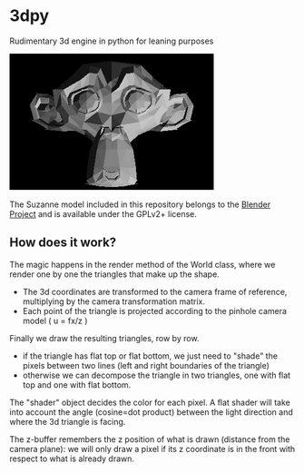 # 3dpy
Rudimentary 3d engine in python for leaning purposes

 ![suzanne](3dpy.gif)
 
The Suzanne model included in this repository belongs to the [Blender Project](https://en.wikipedia.org/wiki/Blender_(software)#Suzanne) and is available under the GPLv2+ license.
 

## How does it work?
The magic happens in the render method of the World class, where we render one by one the triangles that make up the shape.
- The 3d coordinates are transformed to the camera frame of reference, multiplying by the camera transformation matrix.
- Each point of the triangle is projected according to the pinhole camera model ( u = fx/z )

Finally we draw the resulting triangles, row by row.
- if the triangle has flat top or flat bottom, we just need to "shade" the pixels between two lines (left and right boundaries of the triangle)
- otherwise we can decompose the triangle in two triangles, one with flat top and one with flat bottom.

The "shader" object decides the color for each pixel. A flat shader will take into account the angle (cosine=dot product) between the light direction and where the 3d triangle is facing.

The z-buffer remembers the z position of what is drawn (distance from the camera plane): we will only draw a pixel if its z coordinate is in the front with respect to what is already drawn.
